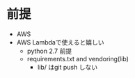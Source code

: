 前提
===========

* AWS
* AWS Lambdaで使えると嬉しい
    * python 2.7 前提
    * requirements.txt and vendoring(lib)
        * lib/ はgit push しない

